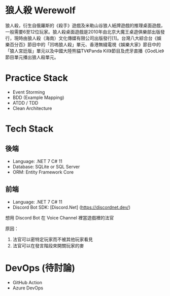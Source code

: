 # 狼人殺 Werewolf
狼人殺，衍生自俄羅斯的《殺手》遊戲及米勒山谷狼人紙牌遊戲的推理桌面遊戲，一般需要6至12位玩家。狼人殺桌面遊戲是2010年由北京大魔王桌遊俱樂部出版發行，現時由狼人殺（海南）文化傳媒有限公司出版發行[1]。台灣八大綜合台《娛樂百分百》節目中的「凹嗚狼人殺」單元、香港無綫電視《娛樂大家》節目中的「狼人宮廷版」單元以及中國大陸熊貓TV《Panda Kill》節目及虎牙直播《GodLie》節目單元播出狼人殺單元。

# Practice Stack
- Event Storming
- BDD (Example Mapping)
- ATDD / TDD
- Clean Architecture

# Tech Stack
## 後端
- Language: .NET 7 C# 11
- Database: SQLite or SQL Server
- ORM: Entity Framework Core

## 前端 
- Language: .NET 7 C# 11
- Discord Bot SDK: [Discord.Net] (https://discordnet.dev/)

想用 Discord Bot 在 Voice Channel 裡當遊戲裡的法官

原因：
1.  法官可以密特定玩家而不被其他玩家看見
2. 法官可以在發言階段來開關玩家的麥

# DevOps (待討論)
- GitHub Action
- Azure DevOps
